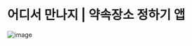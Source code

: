 # 어디서 만나지 | 약속장소 정하기 앱

![image](https://user-images.githubusercontent.com/55311504/196590852-1ed31b0b-ab67-4eb6-95c7-729b400bb83f.png)
